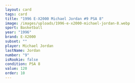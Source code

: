 ```yaml
---
layout: card
tags: card
title: "1996 E-X2000 Michael Jordan #9 PSA 8"
image: /images/uploads/1996-e-x2000-michael-jordan-8.webp
sport: Basketball
year: "1996"
brand: E-X2000
subset: ""
player: Michael Jordan
lastName: Jordan
number: "9"
isRookie: false
condition: PSA 8
value: 120
order: 10
---
```

